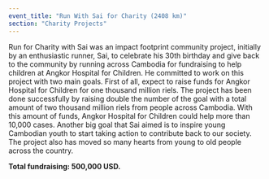 ```yaml
---
event_title: "Run With Sai for Charity (2408 km)"
section: "Charity Projects"
---
```


Run for Charity with Sai was an impact footprint community project, initially by an enthusiastic runner, Sai, to celebrate his 30th birthday and give back to the community by running across Cambodia for fundraising to help children at Angkor Hospital for Children. He committed to work on this project with two main goals. First of all, expect to raise funds for Angkor Hospital for Children for one thousand million riels. The project has been done successfully by raising double the number of the goal with a total amount of two thousand million riels from people across Cambodia. With this amount of funds, Angkor Hospital for Children could help more than 10,000 cases. Another big goal that Sai aimed is to inspire young Cambodian youth to start taking action to contribute back to our society. The project also has moved so many hearts from young to old people across the country.

**Total fundraising: 500,000 USD.**